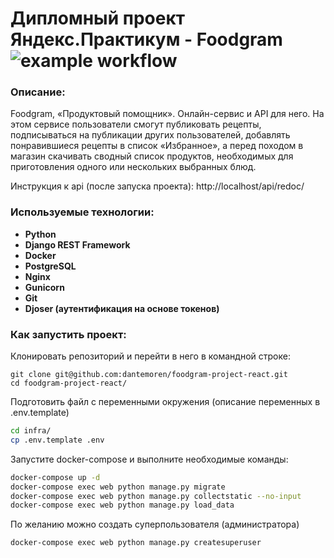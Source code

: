 # Дипломный проект Яндекс.Практикум - Foodgram  ![example workflow](https://github.com/DanteMoren/yamdb_final/actions/workflows/yamdb_workflow.yml/badge.svg)
### Описание:
Foodgram, «Продуктовый помощник». Онлайн-сервис и API для него. На этом сервисе пользователи смогут публиковать рецепты, подписываться на публикации других пользователей, добавлять понравившиеся рецепты в список «Избранное», а перед походом в магазин скачивать сводный список продуктов, необходимых для приготовления одного или нескольких выбранных блюд.

Инструкция к api (после запуска проекта): http://localhost/api/redoc/

### Используемые технологии:
- **Python**
- **Django REST Framework**
- **Docker**
- **PostgreSQL**
- **Nginx**
- **Gunicorn**
- **Git**
- **Djoser (аутентификация на основе токенов)**


### Как запустить проект:
Клонировать репозиторий и перейти в него в командной строке:
```
git clone git@github.com:dantemoren/foodgram-project-react.git
cd foodgram-project-react/
```
Подготовить файл с переменными окружения (описание переменных в .env.template)
```bash
cd infra/
cp .env.template .env
```
Запустите docker-compose и выполните необходимые команды: 
```bash
docker-compose up -d
docker-compose exec web python manage.py migrate
docker-compose exec web python manage.py collectstatic --no-input
docker-compose exec web python manage.py load_data
```
По желанию можно создать суперпользователя (администратора)
```bash
docker-compose exec web python manage.py createsuperuser
```
